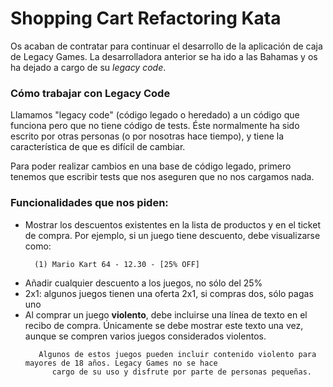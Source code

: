 # Shopping Cart Refactoring Kata

Os acaban de contratar para continuar el desarrollo de la aplicación de caja de Legacy Games. La desarrolladora anterior se
ha ido a las Bahamas y os ha dejado a cargo de su _legacy code_.


### Cómo trabajar con Legacy Code

Llamamos "legacy code" (código legado o heredado) a un código que funciona pero que no tiene código de tests. Éste normalmente
ha sido escrito por otras personas (o por nosotras hace tiempo), y tiene la característica de que es difícil de cambiar.

Para poder realizar cambios en una base de código legado, primero tenemos que escribir tests que nos aseguren que no nos cargamos nada.


### Funcionalidades que nos piden: 

- Mostrar los descuentos existentes en la lista de productos y en el ticket de compra. Por ejemplo, si un juego tiene descuento, debe visualizarse como:
  ```
    (1) Mario Kart 64 - 12.30 - [25% OFF]
  ```
- Añadir cualquier descuento a los juegos, no sólo del 25%
- 2x1: algunos juegos tienen una oferta 2x1, si compras dos, sólo pagas uno
- Al comprar un juego **violento**, debe incluirse una línea de texto en el recibo de compra. Únicamente se debe mostrar
  este texto una vez, aunque se compren varios juegos considerados violentos.
  ``` 
     Algunos de estos juegos pueden incluir contenido violento para mayores de 18 años. Legacy Games no se hace
        cargo de su uso y disfrute por parte de personas pequeñas. 
  ```